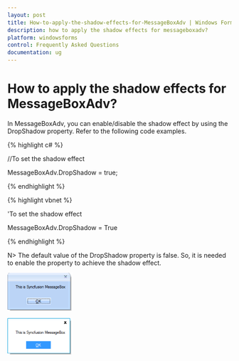 ```yaml
---
layout: post
title: How-to-apply-the-shadow-effects-for-MessageBoxAdv | Windows Forms | Syncfusion
description: how to apply the shadow effects for messageboxadv?
platform: windowsforms
control: Frequently Asked Questions
documentation: ug
---
```


# How to apply the shadow effects for MessageBoxAdv?

In MessageBoxAdv, you can enable/disable the shadow effect by using the DropShadow property. Refer to the following code examples.

{% highlight c# %}

 //To set the shadow effect

 MessageBoxAdv.DropShadow = true;

{% endhighlight  %}

{% highlight vbnet %}

 'To set the shadow effect 

 MessageBoxAdv.DropShadow = True

{% endhighlight  %}


N> The default value of the DropShadow property is false. So, it is needed to enable the property to achieve the shadow effect.



![](How-to-apply-the-shadow-effects-for-MessageBoxAdv_images/How-to-apply-the-shadow-effects-for-MessageBoxAdv_img2.png)



![](How-to-apply-the-shadow-effects-for-MessageBoxAdv_images/How-to-apply-the-shadow-effects-for-MessageBoxAdv_img3.png)







